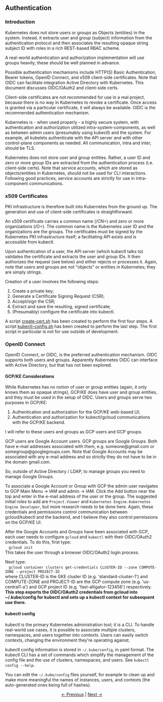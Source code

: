 ## Authentication

### Introduction

Kubernetes does not store users or groups as Objects (entities) in the system. Instead, it extracts user and
group (subject) information from the authentication protocol and then associates the resulting opaque string
subject ID with roles in a rich REST-based RBAC scheme.

A real-world authentication and authorization implementation will use groups heavily; these should be well planned
in advance.

Possible authentication mechanisms include HTTP(S) Basic Authentication, Bearer tokens, OpenID Connect, and x509
client-side certificates. Note that OIDC can facilitate integration Active Directory with Kubernetes. This document
discusses OIDC/OAuth2 and client-side certs.

Client-side certificates are not recommended for use in a real project, because there is no way in Kubernetes to
revoke a certificate. Once access is granted via a particular certificate, it will always be available. OIDC is
the recommended authentication mechanism.

Kubernetes is - when used properly - a highly secure system, with authentication and authorization utilized
intra-system-components, as well as between admin users (presumably using kubectl) and the system. For example, all
kubelets authenticate with the API server and with other control-plane components as needed. All communication,
intra and inter, should be TLS.

Kubernetes does not store user and group entities. Rather, a user ID and zero or more group IDs are extracted from
the authentication process (i.e. client-side certs). Note that service accounts, which are stored as objects/entities
in Kubernetes, should not be used for CLI interactions. Following good practices, service accounts are strictly for
use in intra-component communications.

### x509 Certificates

PKI infrastructure is therefore built into Kubernetes from the ground up. The generation and use of client-side
certificates is straightforward.

An x509 certificate carries a common name (/CN=) and zero or more organizations (/O=). The common name is the
Kubernetes user ID and the organizations are the groups. The certificates must be signed by the Kubernetes PKI
infrastructure itself; a facilitating API exists and is accessible from kubectl.

Upon authentication of a user, the API server (which kubectl talks to) validates the certificate and extracts the
user and group IDs. It then authorizes the request (see below) and either rejects or processes it. Again, note that
users and groups are not "objects" or entities in Kubernetes; they are simply strings.

Creation of a user involves the following steps:
1. Create a private key;
2. Generate a Certificate Signing Request (CSR);
3. Accept/sign the CSR;
4. Extract and save the resulting, signed certificate;
5. (Presumably) configure the certificate into kubectl.

A script [create-cert.sh](./Authentication/create-cert.sh "create-cert.sh") has been created to perform the first
four steps. A script [kubectl-config.sh](./Authentication/kubectl-config.sh "kubectl-config.sh") has been
created to perform the last step. The first script in particular is not for use outside of development.

### OpenID Connect
OpenID Connect, or OIDC, is the preferred authentication mechanism. OIDC supports both users and groups.
Apparently Kubernetes OIDC can interface with Active Directory, but that has not been explored.

#### GCP/KE Considerations
While Kubernetes has no notion of user or group entities (again, it only knows them as opaque strings), GCP/KE does
have user and group entities, and they must be used in the setup of OIDC. Users and groups serve two purposes in
GCP/KE:
1. Authentication and authorization for the GCP/KE web-based UI;
2. Authentication and authorization for kubectl/gcloud communications with the GCP/KE backend.

I will refer to these users and groups as GCP users and GCP groups.

GCP users are Google Account users. GCP groups are Google Groups. Both have e-mail addresses associated with
them, e.g. someone\@gmail.com or somegroup\@googlegroups.com. Note that Google Accounts may be associated with
any e-mail address and so strictly they do not have to be in the domain gmail.com.

So, outside of Active Directory / LDAP, to manage groups you need to manage Google Groups.

To associate a Google Account or Group with GCP the admin user navigates to GCP Main Menu &rarr; IAM and admin
&rarr; IAM. Click the Add button near the top and enter in the e-mail address of the user or the group. The suggested
initial roles to add are `Project.Viewer` and `Kubernetes Engine.Kubernetes Engine Developer`, but more research needs to
be done here. Again, these credentials and permissions control communication between gcloud/kubectl and the backend,
and I believe they also control permissions on the GCP/KE UI.

After the Google Accounts and Groups have been associated with GCP, each user needs to configure `gcloud` and `kubectl`
with their OIDC/OAuth2 credentials. To do this, first type:  
&nbsp;&nbsp;&nbsp;`gcloud init`  
This takes the user through a browser OIDC/OAuth2 login process.

Next type:  
&nbsp;&nbsp;&nbsp;`gcloud container clusters get-credentials CLUSTER-ID --zone COMPUTE-ZONE --project PROJECT-ID`  
where CLUSTER-ID is the GKE cluster ID (e.g. 'standard-cluster-1') and COMPUTE-ZONE and PROJECT-ID are the
GCP compute zone (e.g. 'us-central1-a') and GCP project ID (e.g. 'fast-alligator-123456') respectively. **This
step exports the OIDC/OAuth2 credentials from gcloud into ~/.kube/config for kubectl and sets up a kubectl context
for subsequent use there.**

#### kubectl config

kubectl is the primary Kubernetes administration tool; it is a CLI. To handle real-world use cases, it is possible
to associate multiple clusters, namespaces, and users together into *contexts*. Users can easily switch contexts,
changing the environment they're operating against.

kubectl config information is stored in `~/.kube/config`, in yaml format. The kubectl CLI has a set of commands
which simplify the management of the config file and the use of clusters, namespaces, and users. See
`kubectl config --help`.

You can edit the `~/.kube/config` files yourself, for example to clean up and make more meaningful the names
of instances, users, and contexts (the auto-generated ones being full of hashes).

<p align="center"><a href="./API.md">&larr;&nbsp;Previous</a>&nbsp;&vert;&nbsp;<a href="./Authorization.md">Next&nbsp;&rarr;</a></p>
